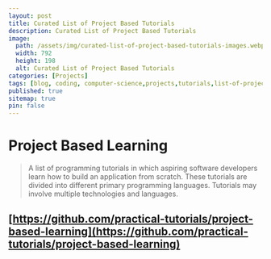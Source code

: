 ```yaml
---
layout: post
title: Curated List of Project Based Tutorials
description: Curated List of Project Based Tutorials
image: 
  path: /assets/img/curated-list-of-project-based-tutorials-images.webp 
  width: 792
  height: 198
  alt: Curated List of Project Based Tutorials
categories: [Projects]
tags: [blog, coding, computer-science,projects,tutorials,list-of-project-based-tutorials,curated-list]
published: true
sitemap: true
pin: false
---
```






# Project Based Learning

> A list of programming tutorials in which aspiring software developers learn how to build an application from scratch. These tutorials are divided into different primary programming languages. Tutorials may involve multiple technologies and languages.


## [https://github.com/practical-tutorials/project-based-learning](https://github.com/practical-tutorials/project-based-learning)

